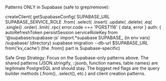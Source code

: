 Patterns ONLY in Supabase (safe to grep/remove):

createClient(
getSupabaseConfig(
SUPABASE_URL
SUPABASE_SERVICE_ROLE
.from(
.select(
.insert(
.update(
.delete(
.eq(
.single()
.order(
.limit(
.rpc(
error.code === 'PGRST116'
{ data, error }
auth: {
autoRefreshToken
persistSession
serviceRoleKey
from '@supabase/supabase-js'
import.*supabase
SUPABASE_ (in env vars)
/supabase/ (directory)
supabase migration
--db-url $SUPABASE_URL
from('kv_cache') (the .from() part is Supabase-specific)

Safe Grep Strategy:
Focus on the Supabase-only patterns above. The shared patterns (JSON.stringify, ::jsonb, function names, table names) are legitimate PostgreSQL and should stay.
The biggest red flags are the query builder methods (.from(), .select(), etc.) and client creation patterns.